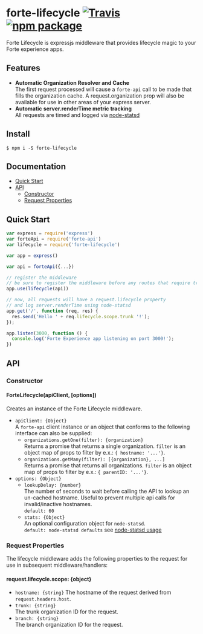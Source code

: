 # forte-lifecycle [![Travis][build-badge]][build] [![npm package][npm-badge]][npm]

Forte Lifecycle is expressjs middleware that provides lifecycle magic to your Forte experience apps.

## Features

* **Automatic Organization Resolver and Cache**  
The first request processed will cause a `forte-api` call to be made that fills the organization cache. A request.organization prop will also be available for use in other areas of your express server.
* **Automatic server.renderTime metric tracking**  
All requests are timed and logged via [node-statsd](https://github.com/sivy/node-statsd)

## Install

`$ npm i -S forte-lifecycle`

## Documentation

* [Quick Start](#quick-start)
* [API](#api)
    * [Constructor](#constructor)
    * [Request Properties](#request-properties)

## Quick Start

``` js
var express = require('express')
var forteApi = require('forte-api')
var lifecycle = require('forte-lifecycle')

var app = express()

var api = forteApi({...})

// register the middleware
// be sure to register the middleware before any routes that require trunk/branch scope info
app.use(lifecycle(api)) 

// now, all requests will have a request.lifecycle property
// and log server.renderTime using node-statsd
app.get('/', function (req, res) {
  res.send('Hello ' + req.lifecycle.scope.trunk '!');
});

app.listen(3000, function () {  
  console.log('Forte Experience app listening on port 3000!');
})
```

## API

### Constructor

#### ForteLifecycle(apiClient, [options])
Creates an instance of the Forte Lifecycle middleware.

* `apiClient: {Object}`  
A `forte-api` client instance or an object that conforms to the following interface can also be supplied:
    * `organizations.getOne(filter): {organization}`  
    Returns a promise that returns a single organization. `filter` is an object map of props to filter by e.x.: `{ hostname: '...'}`.
    * `organizations.getMany(filter): [{organization}, ...]`  
    Returns a promise that returns all organizations. `filter` is an object map of props to filter by e.x.: `{ parentID: '...'}`. 
* `options: {Object}`
    * `lookupDelay: {number}`  
    The number of seconds to wait before calling the API to lookup an un-cached hostname. Useful to prevent multiple api calls for invalid/inactive hostnames.  
    `default: 60`
    * `stats: {Object}`  
    An optional configuration object for `node-statsd`.  
    `default: node-statsd defaults` see [node-statsd usage](https://github.com/sivy/node-statsd#usage)

### Request Properties

The lifecycle middleware adds the following properties to the request for use in subsequent middleware/handlers:

#### request.lifecycle.scope: {object}

* `hostname: {string}`
The hostname of the request derived from `request.headers.host`.
* `trunk: {string}`  
The trunk organization ID for the request.
* `branch: {string}`  
The branch organization ID for the request.


[build-badge]: https://img.shields.io/travis/powerchordlabs/forte-lifecycle/master.svg?style=flat-square
[build]: https://travis-ci.org/powerchordlabs/forte-lifecycle

[npm-badge]: https://img.shields.io/npm/v/forte-lifecycle.svg?style=flat-square
[npm]: https://www.npmjs.org/package/forte-lifecycle
